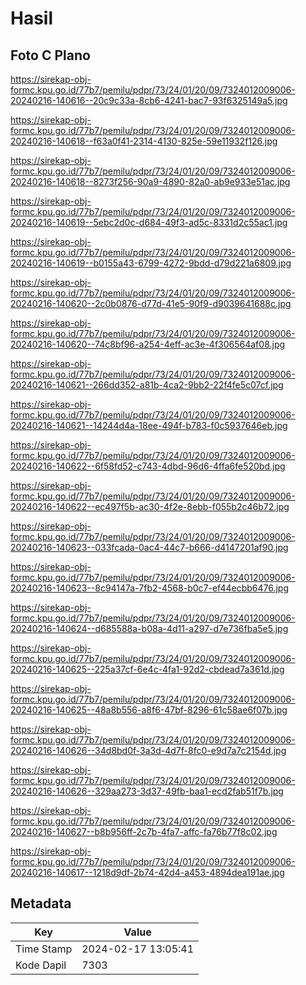 # Hasil

## Foto C Plano

https://sirekap-obj-formc.kpu.go.id/77b7/pemilu/pdpr/73/24/01/20/09/7324012009006-20240216-140616--20c9c33a-8cb6-4241-bac7-93f6325149a5.jpg

https://sirekap-obj-formc.kpu.go.id/77b7/pemilu/pdpr/73/24/01/20/09/7324012009006-20240216-140618--f63a0f41-2314-4130-825e-59e11932f126.jpg

https://sirekap-obj-formc.kpu.go.id/77b7/pemilu/pdpr/73/24/01/20/09/7324012009006-20240216-140618--8273f256-90a9-4890-82a0-ab9e933e51ac.jpg

https://sirekap-obj-formc.kpu.go.id/77b7/pemilu/pdpr/73/24/01/20/09/7324012009006-20240216-140619--5ebc2d0c-d684-49f3-ad5c-8331d2c55ac1.jpg

https://sirekap-obj-formc.kpu.go.id/77b7/pemilu/pdpr/73/24/01/20/09/7324012009006-20240216-140619--b0155a43-6799-4272-9bdd-d79d221a6809.jpg

https://sirekap-obj-formc.kpu.go.id/77b7/pemilu/pdpr/73/24/01/20/09/7324012009006-20240216-140620--2c0b0876-d77d-41e5-90f9-d9039641688c.jpg

https://sirekap-obj-formc.kpu.go.id/77b7/pemilu/pdpr/73/24/01/20/09/7324012009006-20240216-140620--74c8bf96-a254-4eff-ac3e-4f306564af08.jpg

https://sirekap-obj-formc.kpu.go.id/77b7/pemilu/pdpr/73/24/01/20/09/7324012009006-20240216-140621--266dd352-a81b-4ca2-9bb2-22f4fe5c07cf.jpg

https://sirekap-obj-formc.kpu.go.id/77b7/pemilu/pdpr/73/24/01/20/09/7324012009006-20240216-140621--14244d4a-18ee-494f-b783-f0c5937646eb.jpg

https://sirekap-obj-formc.kpu.go.id/77b7/pemilu/pdpr/73/24/01/20/09/7324012009006-20240216-140622--6f58fd52-c743-4dbd-96d6-4ffa6fe520bd.jpg

https://sirekap-obj-formc.kpu.go.id/77b7/pemilu/pdpr/73/24/01/20/09/7324012009006-20240216-140622--ec497f5b-ac30-4f2e-8ebb-f055b2c46b72.jpg

https://sirekap-obj-formc.kpu.go.id/77b7/pemilu/pdpr/73/24/01/20/09/7324012009006-20240216-140623--033fcada-0ac4-44c7-b666-d4147201af90.jpg

https://sirekap-obj-formc.kpu.go.id/77b7/pemilu/pdpr/73/24/01/20/09/7324012009006-20240216-140623--8c94147a-7fb2-4568-b0c7-ef44ecbb6476.jpg

https://sirekap-obj-formc.kpu.go.id/77b7/pemilu/pdpr/73/24/01/20/09/7324012009006-20240216-140624--d685588a-b08a-4d11-a297-d7e736fba5e5.jpg

https://sirekap-obj-formc.kpu.go.id/77b7/pemilu/pdpr/73/24/01/20/09/7324012009006-20240216-140625--225a37cf-6e4c-4fa1-92d2-cbdead7a361d.jpg

https://sirekap-obj-formc.kpu.go.id/77b7/pemilu/pdpr/73/24/01/20/09/7324012009006-20240216-140625--48a8b556-a8f6-47bf-8296-61c58ae6f07b.jpg

https://sirekap-obj-formc.kpu.go.id/77b7/pemilu/pdpr/73/24/01/20/09/7324012009006-20240216-140626--34d8bd0f-3a3d-4d7f-8fc0-e9d7a7c2154d.jpg

https://sirekap-obj-formc.kpu.go.id/77b7/pemilu/pdpr/73/24/01/20/09/7324012009006-20240216-140626--329aa273-3d37-49fb-baa1-ecd2fab51f7b.jpg

https://sirekap-obj-formc.kpu.go.id/77b7/pemilu/pdpr/73/24/01/20/09/7324012009006-20240216-140627--b8b956ff-2c7b-4fa7-affc-fa76b77f8c02.jpg

https://sirekap-obj-formc.kpu.go.id/77b7/pemilu/pdpr/73/24/01/20/09/7324012009006-20240216-140617--1218d9df-2b74-42d4-a453-4894dea191ae.jpg


## Metadata

| Key        | Value               |
| ---------- | ------------------- |
| Time Stamp | 2024-02-17 13:05:41 |
| Kode Dapil | 7303                |



